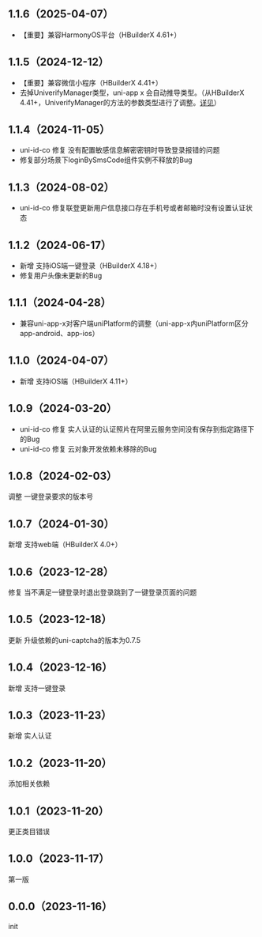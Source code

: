 ## 1.1.6（2025-04-07）
- 【重要】兼容HarmonyOS平台（HBuilderX 4.61+）
## 1.1.5（2024-12-12）
- 【重要】兼容微信小程序（HBuilderX 4.41+）
- 去掉UniverifyManager类型，uni-app x 会自动推导类型。（从HBuilderX 4.41+，UniverifyManager的方法的参数类型进行了调整。[详见](https://doc.dcloud.net.cn/uni-app-x/api/get-univerify-manager.html#typechange)）
## 1.1.4（2024-11-05）
- uni-id-co 修复 没有配置敏感信息解密密钥时导致登录报错的问题
- 修复部分场景下loginBySmsCode组件实例不释放的Bug
## 1.1.3（2024-08-02）
- uni-id-co 修复联登更新用户信息接口存在手机号或者邮箱时没有设置认证状态
## 1.1.2（2024-06-17）
- 新增 支持iOS端一键登录（HBuilderX 4.18+）
- 修复用户头像未更新的Bug
## 1.1.1（2024-04-28）
- 兼容uni-app-x对客户端uniPlatform的调整（uni-app-x内uniPlatform区分app-android、app-ios）
## 1.1.0（2024-04-07）
- 新增 支持iOS端（HBuilderX 4.11+）
## 1.0.9（2024-03-20）
- uni-id-co 修复 实人认证的认证照片在阿里云服务空间没有保存到指定路径下的Bug
- uni-id-co 修复 云对象开发依赖未移除的Bug
## 1.0.8（2024-02-03）
调整 一键登录要求的版本号
## 1.0.7（2024-01-30）
新增 支持web端（HBuilderX 4.0+）
## 1.0.6（2023-12-28）
修复 当不满足一键登录时退出登录跳到了一键登录页面的问题
## 1.0.5（2023-12-18）
更新 升级依赖的uni-captcha的版本为0.7.5
## 1.0.4（2023-12-16）
新增 支持一键登录
## 1.0.3（2023-11-23）
新增 实人认证
## 1.0.2（2023-11-20）
添加相关依赖
## 1.0.1（2023-11-20）
更正类目错误
## 1.0.0（2023-11-17）
第一版
## 0.0.0（2023-11-16）
init
